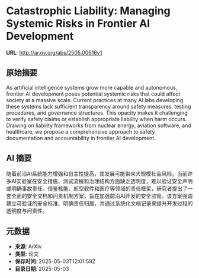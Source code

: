 # Catastrophic Liability: Managing Systemic Risks in Frontier AI Development

**URL**: http://arxiv.org/abs/2505.00616v1

## 原始摘要

As artificial intelligence systems grow more capable and autonomous, frontier
AI development poses potential systemic risks that could affect society at a
massive scale. Current practices at many AI labs developing these systems lack
sufficient transparency around safety measures, testing procedures, and
governance structures. This opacity makes it challenging to verify safety
claims or establish appropriate liability when harm occurs. Drawing on
liability frameworks from nuclear energy, aviation software, and healthcare, we
propose a comprehensive approach to safety documentation and accountability in
frontier AI development.


## AI 摘要

随着前沿AI系统能力增强和自主性提高，其发展可能带来大规模社会风险。当前许多AI实验室在安全措施、测试流程和治理结构方面缺乏透明度，难以验证安全声明或明确事故责任。借鉴核能、航空软件和医疗等领域的责任框架，研究者提出了一套全面的安全文档和问责机制方案，旨在加强前沿AI开发的安全监管。该方案强调建立可验证的安全标准、明确责任归属，并通过系统化文档记录来提升开发过程的透明度与问责性。

## 元数据

- **来源**: ArXiv
- **类型**: 论文
- **保存时间**: 2025-05-03T12:01:59Z
- **目录日期**: 2025-05-03
